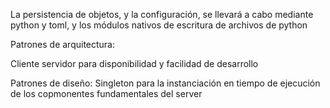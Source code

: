 La persistencia de objetos, y la configuración, se llevará a cabo mediante python y toml, y los módulos nativos de escritura de archivos de python

Patrones de arquitectura: 

Cliente servidor para disponibilidad y facilidad de desarrollo

Patrones de diseño: Singleton para la instanciación en tiempo de ejecución de los copmonentes fundamentales del server
